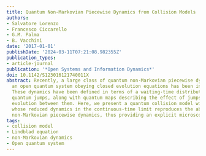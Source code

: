 ```yaml
---
title: Quantum Non-Markovian Piecewise Dynamics from Collision Models
authors:
- Salvatore Lorenzo
- Francesco Ciccarello
- G.M. Palma
- B. Vacchini
date: '2017-01-01'
publishDate: '2024-03-11T07:21:08.982355Z'
publication_types:
- article-journal
publication: '*Open Systems and Information Dynamics*'
doi: 10.1142/S123016121740011X
abstract: Recently, a large class of quantum non-Markovian piecewise dynamics for
  an open quantum system obeying closed evolution equations has been introduced [1].
  These dynamics have been defined in terms of a waiting-time distribution between
  quantum jumps, along with quantum maps describing the effect of jumps and the system
  evolution between them. Here, we present a quantum collision model with memory,
  whose reduced dynamics in the continuous-time limit reproduces the above class of
  non-Markovian piecewise dynamics, thus providing an explicit microscopic realization.
tags:
- collision model
- Lindblad equation
- non-Markovian dynamics
- Open quantum system
---
```

